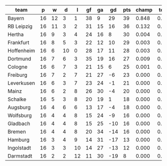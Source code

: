 |    team    | p  | w  | d  | l  | gf | ga | gd  | pts | champ | top2  | top3  | top4  |  5-7  | bot4  | bot3  | bot2  |
|------------|----|----|----|----|----|----|-----|-----|-------|-------|-------|-------|-------|-------|-------|-------|
| Bayern     | 16 | 12 |  3 |  1 | 38 |  9 |  29 |  39 | 0.848 | 0.980 | 0.996 | 0.999 | 0.001 | 0.000 | 0.000 | 0.000|
| RB Leipzig | 16 | 11 |  3 |  2 | 31 | 15 |  16 |  36 | 0.132 | 0.724 | 0.886 | 0.951 | 0.047 | 0.000 | 0.000 | 0.000|
| Hertha     | 16 |  9 |  3 |  4 | 24 | 16 |   8 |  30 | 0.004 | 0.060 | 0.236 | 0.428 | 0.440 | 0.000 | 0.000 | 0.000|
| Frankfurt  | 16 |  8 |  5 |  3 | 22 | 12 |  10 |  29 | 0.003 | 0.060 | 0.223 | 0.417 | 0.454 | 0.000 | 0.000 | 0.000|
| Hoffenheim | 16 |  6 | 10 |  0 | 28 | 17 |  11 |  28 | 0.003 | 0.052 | 0.212 | 0.394 | 0.452 | 0.000 | 0.000 | 0.000|
| Dortmund   | 16 |  7 |  6 |  3 | 35 | 19 |  16 |  27 | 0.009 | 0.107 | 0.347 | 0.552 | 0.368 | 0.000 | 0.000 | 0.000|
| Cologne    | 16 |  6 |  7 |  3 | 21 | 15 |   6 |  25 | 0.001 | 0.013 | 0.070 | 0.162 | 0.465 | 0.002 | 0.001 | 0.000|
| Freiburg   | 16 |  7 |  2 |  7 | 21 | 27 |  -6 |  23 | 0.000 | 0.000 | 0.004 | 0.014 | 0.143 | 0.044 | 0.018 | 0.005|
| Leverkusen | 16 |  6 |  3 |  7 | 23 | 24 |  -1 |  21 | 0.000 | 0.002 | 0.016 | 0.044 | 0.252 | 0.015 | 0.006 | 0.002|
| Mainz      | 16 |  6 |  2 |  8 | 26 | 30 |  -4 |  20 | 0.000 | 0.000 | 0.002 | 0.006 | 0.088 | 0.086 | 0.035 | 0.013|
| Schalke    | 16 |  5 |  3 |  8 | 20 | 19 |   1 |  18 | 0.000 | 0.001 | 0.009 | 0.029 | 0.213 | 0.029 | 0.011 | 0.004|
| Augsburg   | 16 |  4 |  6 |  6 | 13 | 17 |  -4 |  18 | 0.000 | 0.000 | 0.000 | 0.003 | 0.039 | 0.163 | 0.079 | 0.026|
| Wolfsburg  | 16 |  4 |  4 |  8 | 15 | 24 |  -9 |  16 | 0.000 | 0.000 | 0.000 | 0.001 | 0.015 | 0.316 | 0.181 | 0.080|
| Gladbach   | 16 |  4 |  4 |  8 | 15 | 25 | -10 |  16 | 0.000 | 0.000 | 0.000 | 0.000 | 0.015 | 0.332 | 0.191 | 0.086|
| Bremen     | 16 |  4 |  4 |  8 | 20 | 34 | -14 |  16 | 0.000 | 0.000 | 0.000 | 0.000 | 0.005 | 0.567 | 0.384 | 0.205|
| Hamburg    | 16 |  3 |  4 |  9 | 14 | 31 | -17 |  13 | 0.000 | 0.000 | 0.000 | 0.000 | 0.000 | 0.749 | 0.598 | 0.393|
| Ingolstadt | 16 |  3 |  3 | 10 | 14 | 27 | -13 |  12 | 0.000 | 0.000 | 0.000 | 0.000 | 0.001 | 0.747 | 0.597 | 0.386|
| Darmstadt  | 16 |  2 |  2 | 12 | 11 | 30 | -19 |   8 | 0.000 | 0.000 | 0.000 | 0.000 | 0.000 | 0.949 | 0.899 | 0.801|
